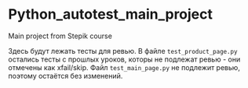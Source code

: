 # Python_autotest_main_project
Main project from Stepik course

Здесь будут лежать тесты для ревью. 
В файле `test_product_page.py` остались тесты с прошлых уроков, которы не подлежат ревью - они отмечены как xfail/skip.
Файл `test_main_page.py` не подлежит ревью, поэтому остаётся без изменений.
